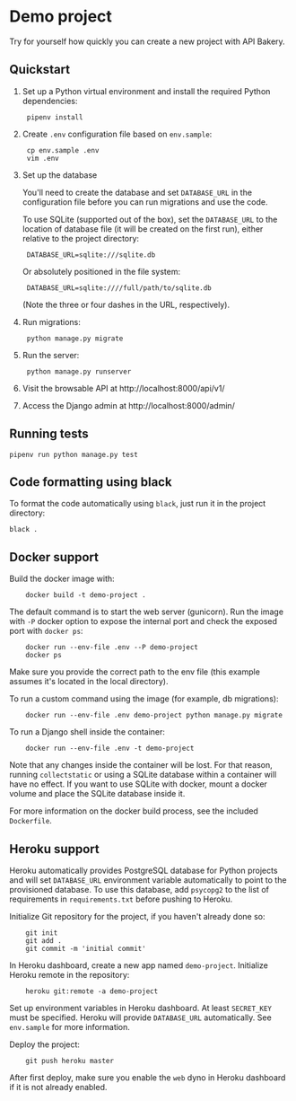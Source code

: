 # Demo project

Try for yourself how quickly you can
create a new project with API Bakery.
## Quickstart

1. Set up a Python virtual environment and install the required Python dependencies:

        pipenv install

2. Create `.env` configuration file based on `env.sample`:

        cp env.sample .env
        vim .env

3. Set up the database

    You'll need to create the database and set `DATABASE_URL` in
    the configuration file before you can run migrations and use the code.

    To use SQLite (supported out of the box), set the `DATABASE_URL` to
    the location of database file (it will be created on the first run),
    either relative to the project directory:

        DATABASE_URL=sqlite:///sqlite.db

    Or absolutely positioned in the file system:

        DATABASE_URL=sqlite:////full/path/to/sqlite.db

    (Note the three or four dashes in the URL, respectively).

4. Run migrations:

        python manage.py migrate

5. Run the server:

        python manage.py runserver

6. Visit the browsable API at http://localhost:8000/api/v1/

7. Access the Django admin at http://localhost:8000/admin/

## Running tests

    pipenv run python manage.py test


## Code formatting using black

To format the code automatically using `black`,
just run it in the project directory:

    black .

## Docker support

Build the docker image with:

        docker build -t demo-project .

The default command is to start the web server (gunicorn). Run the image
with `-P` docker option to expose the internal port and check the exposed
port with `docker ps`:

        docker run --env-file .env --P demo-project
        docker ps

Make sure you provide the correct path to the env file (this example assumes
it's located in the local directory).

To run a custom command using the image (for example, db migrations):

        docker run --env-file .env demo-project python manage.py migrate

To run a Django shell inside the container:

        docker run --env-file .env -t demo-project

Note that any changes inside the container will be lost. For that reason,
running `collectstatic` or using a SQLite database within a container will
have no effect. If you want to use SQLite with docker, mount a docker
volume and place the SQLite database inside it.

For more information on the docker build process, see the included `Dockerfile`.

## Heroku support

Heroku automatically provides PostgreSQL database for Python projects and
will set `DATABASE_URL` environment variable automatically to point to the
provisioned database. To use this database, add `psycopg2` to the list of
requirements in `requirements.txt` before pushing to Heroku.

Initialize Git repository for the project, if you haven't already done so:

        git init
        git add .
        git commit -m 'initial commit'

In Heroku dashboard, create a new app named `demo-project`.
Initialize Heroku remote in the repository:

        heroku git:remote -a demo-project

Set up environment variables in Heroku dashboard. At least `SECRET_KEY` must
be specified. Heroku will provide `DATABASE_URL` automatically.
See `env.sample` for more information.

Deploy the project:

        git push heroku master

After first deploy, make sure you enable the `web` dyno in Heroku dashboard
if it is not already enabled.
